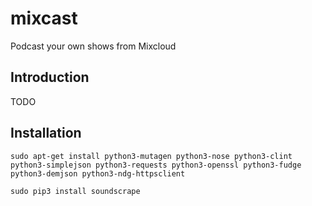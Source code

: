 mixcast
=======

Podcast your own shows from Mixcloud


Introduction
------------

TODO


Installation
------------

`sudo apt-get install python3-mutagen python3-nose python3-clint python3-simplejson python3-requests python3-openssl python3-fudge python3-demjson python3-ndg-httpsclient`

`sudo pip3 install soundscrape`
